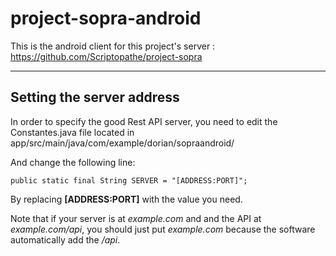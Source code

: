 # project-sopra-android
This is the android client for this project's server : https://github.com/Scriptopathe/project-sopra

--------------------------
Setting the server address
--------------------------

In order to specify the good Rest API server, you need to edit the Constantes.java file located in app/src/main/java/com/example/dorian/sopraandroid/

And change the following line:

    public static final String SERVER = "[ADDRESS:PORT]";

By replacing **[ADDRESS:PORT]** with the value you need.

Note that if your server is at *example.com* and and the API at *example.com/api*, you should just put *example.com* because the software automatically add the */api*.
